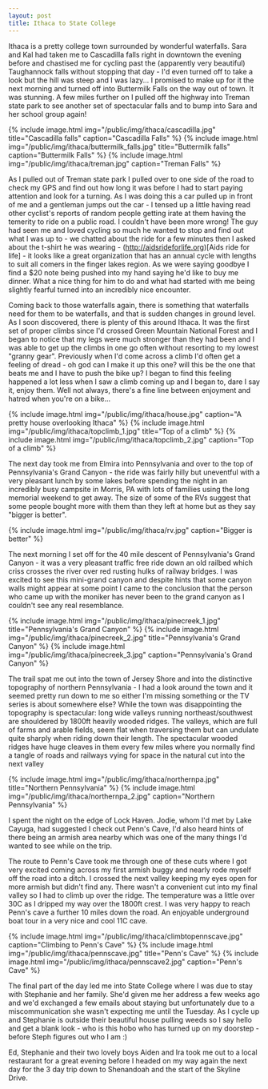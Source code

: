 ```yaml
---
layout: post
title: Ithaca to State College
---
```

Ithaca is a pretty college town surrounded by wonderful waterfalls. Sara and Kal had taken me to Cascadilla falls right in downtown the evening before and chastised me for cycling past the (apparently very beautiful) Taughannock falls without stopping that day - I'd even turned off to take a look but the hill was steep and I was lazy... I promised to make up for it the next morning and turned off into Buttermilk Falls on the way out of town. It was stunning. A few miles further on I pulled off the highway into Treman state park to see another set of spectacular falls and to bump into Sara and her school group again!

{% include image.html img="/public/img/ithaca/cascadilla.jpg" title="Cascadilla falls" caption="Cascadilla Falls" %} 
{% include image.html img="/public/img/ithaca/buttermilk_falls.jpg" title="Buttermilk falls" caption="Buttermilk Falls" %}
{% include image.html img="/public/img/ithaca/treman.jpg" caption="Treman Falls" %}

As I pulled out of Treman state park I pulled over to one side of the road to check my GPS and find out how long it was before I had to start paying attention and look for a turning. As I was doing this a car pulled up in front of me and a gentleman jumps out the car - I tensed up a little having read other cyclist's reports of random people getting irate at them having the temerity to ride on a public road. I couldn't have been more wrong! The guy had seen me and loved cycling so much he wanted to stop and find out what I was up to - we chatted about the ride for a few minutes then I asked about the t-shirt he was wearing - (http://aidsrideforlife.org)[Aids ride for life] - it looks like a great organization that has an annual cycle with lengths to suit all comers in the finger lakes region. As we were saying goodbye I find a $20 note being pushed into my hand saying he'd like to buy me dinner. What a nice thing for him to do and what had started with me being slightly fearful turned into an incredibly nice encounter. 

Coming back to those waterfalls again, there is something that waterfalls need for them to be waterfalls, and that is sudden changes in ground level. As I soon discovered, there is plenty of this around Ithaca. It was the first set of proper climbs since I'd crossed Green Mountain National Forest and I began to notice that my legs were much stronger than they had been and I was able to get up the climbs in one go often without resorting to my lowest "granny gear". Previously when I'd come across a climb I'd often get a feeling of dread - oh god can I make it up this one? will this be the one that beats me and I have to push the bike up? I began to find this feeling happened a lot less when I saw a climb coming up and I began to, dare I say it, enjoy them. Well not always, there's a fine line between enjoyment and hatred when you're on a bike... 

{% include image.html img="/public/img/ithaca/house.jpg" caption="A pretty house overlooking Ithaca" %}
{% include image.html img="/public/img/ithaca/topclimb_1.jpg" title="Top of a climb" %}
{% include image.html img="/public/img/ithaca/topclimb_2.jpg" caption="Top of a climb" %}

The next day took me from Elmira into Pennsylvania and over to the top of Pennsylvania's Grand Canyon - the ride was fairly hilly but uneventful with a very pleasant lunch by some lakes before spending the night in an incredibly busy campsite in Morris, PA with lots of families using the long memorial weekend to get away. The size of some of the RVs suggest that some people bought more with them than they left at home but as they say "bigger is better".

{% include image.html img="/public/img/ithaca/rv.jpg" caption="Bigger is better" %}

The next morning I set off for the 40 mile descent of Pennsylvania's Grand Canyon - it was a very pleasant traffic free ride down an old railbed which criss crosses the river over red rusting hulks of railway bridges. I was excited to see this mini-grand canyon and despite hints that some canyon walls might appear at some point I came to the conclusion that the person who came up with the moniker has never been to the grand canyon as I couldn't see any real resemblance. 

{% include image.html img="/public/img/ithaca/pinecreek_1.jpg" title="Pennsylvania's Grand Canyon" %}
{% include image.html img="/public/img/ithaca/pinecreek_2.jpg" title="Pennsylvania's Grand Canyon" %}
{% include image.html img="/public/img/ithaca/pinecreek_3.jpg" caption="Pennsylvania's Grand Canyon" %}

The trail spat me out into the town of Jersey Shore and into the distinctive topography of northern Pennsylvania - I had a look around the town and it seemed pretty run down to me so either I'm missing something or the TV series is about somewhere else? While the town was disappointing the topography is spectacular: long wide valleys running northeast/southwest are shouldered by 1800ft heavily wooded ridges. The valleys, which are full of farms and arable fields, seem flat when traversing them but can undulate quite sharply when riding down their length. The spectacular wooded ridges have huge cleaves in them every few miles where you normally find a tangle of roads and railways vying for space in the natural cut into the next valley

{% include image.html img="/public/img/ithaca/northernpa.jpg" title="Northern Pennsylvania" %}
{% include image.html img="/public/img/ithaca/northernpa_2.jpg" caption="Northern Pennsylvania" %}


I spent the night on the edge of Lock Haven. Jodie, whom I'd met by Lake Cayuga, had suggested I check out Penn's Cave, I'd also heard hints of there being an armish area nearby which was one of the many things I'd wanted to see while on the trip. 

The route to Penn's Cave took me through one of these cuts where I got very excited coming across my first armish buggy and nearly rode myself off the road into a ditch. I crossed the next valley keeping my eyes open for more armish but didn't find any. There wasn't a convenient cut into my final valley so I had to climb up over the ridge. The temperature was a little over 30C as I dripped my way over the 1800ft crest. I was very happy to reach Penn's cave a further 10 miles down the road. An enjoyable underground boat tour in a very nice and cool 11C cave.


{% include image.html img="/public/img/ithaca/climbtopennscave.jpg" caption="Climbing to Penn's Cave" %}
{% include image.html img="/public/img/ithaca/pennscave.jpg" title="Penn's Cave" %}
{% include image.html img="/public/img/ithaca/pennscave2.jpg" caption="Penn's Cave" %}

The final part of the day led me into State College where I was due to stay with Stephanie and her family. She'd given me her address a few weeks ago and we'd exchanged a few emails about staying but unfortunately due to a miscommunication she wasn't expecting me until the Tuesday. As I cycle up and Stephanie is outside their beautiful house pulling weeds so I say hello and get a blank look - who is this hobo who has turned up on my doorstep - before Steph figures out who I am :) 

Ed, Stephanie and their two lovely boys Aiden and Ira took me out to a local restaurant for a great evening before I headed on my way again the next day for the 3 day trip down to Shenandoah and the start of the Skyline Drive. 

